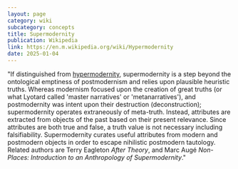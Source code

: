 ```yaml
---
layout: page
category: wiki
subcategory: concepts
title: Supermodernity
publication: Wikipedia
link: https://en.m.wikipedia.org/wiki/Hypermodernity
date: 2025-01-04
---
```


"If distinguished from [hypermodernity](/hypermodernity/), supermodernity is a step beyond the ontological emptiness of postmodernism and relies upon plausible heuristic truths. Whereas modernism focused upon the creation of great truths (or what Lyotard called 'master narratives' or 'metanarratives'), and postmodernity was intent upon their destruction (deconstruction); supermodernity operates extraneously of meta-truth. Instead, attributes are extracted from objects of the past based on their present relevance. Since attributes are both true and false, a truth value is not necessary including falsifiability. Supermodernity curates useful attributes from modern and postmodern objects in order to escape nihilistic postmodern tautology. Related authors are Terry Eagleton *After Theory*, and Marc Augé *Non-Places: Introduction to an Anthropology of Supermodernity*."
